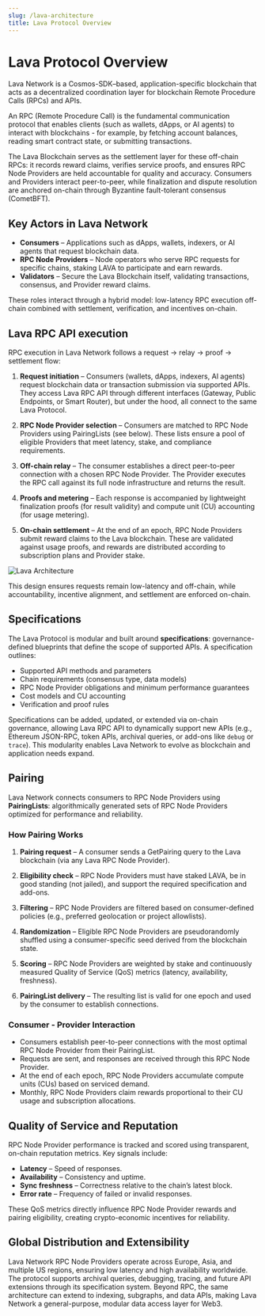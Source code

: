 ```yaml
---
slug: /lava-architecture
title: Lava Protocol Overview
---
```


# Lava Protocol Overview
Lava Network is a Cosmos-SDK–based, application-specific blockchain that acts as a decentralized coordination layer for blockchain Remote Procedure Calls (RPCs) and APIs.

An RPC (Remote Procedure Call) is the fundamental communication protocol that enables clients (such as wallets, dApps, or AI agents) to interact with blockchains - for example, by fetching account balances, reading smart contract state, or submitting transactions.

The Lava Blockchain serves as the settlement layer for these off-chain RPCs: it records reward claims, verifies service proofs, and ensures RPC Node Providers are held accountable for quality and accuracy. Consumers and Providers interact peer-to-peer, while finalization and dispute resolution are anchored on-chain through Byzantine fault-tolerant consensus (CometBFT).


## Key Actors in Lava Network
- **Consumers** – Applications such as dApps, wallets, indexers, or AI agents that request blockchain data.
- **RPC Node Providers** – Node operators who serve RPC requests for specific chains, staking LAVA to participate and earn rewards.
- **Validators** – Secure the Lava Blockchain itself, validating transactions, consensus, and Provider reward claims.

These roles interact through a hybrid model: low-latency RPC execution off-chain combined with settlement, verification, and incentives on-chain.


## Lava RPC API execution
RPC execution in Lava Network follows a request → relay → proof → settlement flow:

1. **Request initiation** – Consumers (wallets, dApps, indexers, AI agents) request blockchain data or transaction submission via supported APIs. They access Lava RPC API through different interfaces (Gateway, Public Endpoints, or Smart Router), but under the hood, all connect to the same Lava Protocol.

2. **RPC Node Provider selection** – Consumers are matched to RPC Node Providers using PairingLists (see below). These lists ensure a pool of eligible Providers that meet latency, stake, and compliance requirements.

3. **Off-chain relay** – The consumer establishes a direct peer-to-peer connection with a chosen RPC Node Provider. The Provider executes the RPC call against its full node infrastructure and returns the result.

4. **Proofs and metering** – Each response is accompanied by lightweight finalization proofs (for result validity) and compute unit (CU) accounting (for usage metering).

5. **On-chain settlement** – At the end of an epoch, RPC Node Providers submit reward claims to the Lava blockchain. These are validated against usage proofs, and rewards are distributed according to subscription plans and Provider stake.

![Lava Architecture](/img/protocol/architecture1.png)

This design ensures requests remain low-latency and off-chain, while accountability, incentive alignment, and settlement are enforced on-chain.


## Specifications
The Lava Protocol is modular and built around **specifications**: governance-defined blueprints that define the scope of supported APIs. A specification outlines:

- Supported API methods and parameters
- Chain requirements (consensus type, data models)
- RPC Node Provider obligations and minimum performance guarantees
- Cost models and CU accounting
- Verification and proof rules

Specifications can be added, updated, or extended via on-chain governance, allowing Lava RPC API to dynamically support new APIs (e.g., Ethereum JSON-RPC, token APIs, archival queries, or add-ons like `debug` or `trace`). This modularity enables Lava Network to evolve as blockchain and application needs expand.


## Pairing

Lava Network connects consumers to RPC Node Providers using **PairingLists**: algorithmically generated sets of RPC Node Providers optimized for performance and reliability.

### How Pairing Works

1. **Pairing request** – A consumer sends a GetPairing query to the Lava blockchain (via any Lava RPC Node Provider).

2. **Eligibility check** – RPC Node Providers must have staked LAVA, be in good standing (not jailed), and support the required specification and add-ons.

3. **Filtering** – RPC Node Providers are filtered based on consumer-defined policies (e.g., preferred geolocation or project allowlists).

4. **Randomization** – Eligible RPC Node Providers are pseudorandomly shuffled using a consumer-specific seed derived from the blockchain state.

5. **Scoring** – RPC Node Providers are weighted by stake and continuously measured Quality of Service (QoS) metrics (latency, availability, freshness).

6. **PairingList delivery** – The resulting list is valid for one epoch and used by the consumer to establish connections.

### Consumer - Provider Interaction

- Consumers establish peer-to-peer connections with the most optimal RPC Node Provider from their PairingList.
- Requests are sent, and responses are received through this RPC Node Provider.
- At the end of each epoch, RPC Node Providers accumulate compute units (CUs) based on serviced demand.
- Monthly, RPC Node Providers claim rewards proportional to their CU usage and subscription allocations.

## Quality of Service and Reputation

RPC Node Provider performance is tracked and scored using transparent, on-chain reputation metrics. Key signals include:

- **Latency** – Speed of responses.
- **Availability** – Consistency and uptime.
- **Sync freshness** – Correctness relative to the chain’s latest block.
- **Error rate** – Frequency of failed or invalid responses.

These QoS metrics directly influence RPC Node Provider rewards and pairing eligibility, creating crypto-economic incentives for reliability.

## Global Distribution and Extensibility

Lava Network RPC Node Providers operate across Europe, Asia, and multiple US regions, ensuring low latency and high availability worldwide. The protocol supports archival queries, debugging, tracing, and future API extensions through its specification system. Beyond RPC, the same architecture can extend to indexing, subgraphs, and data APIs, making Lava Network a general-purpose, modular data access layer for Web3.

